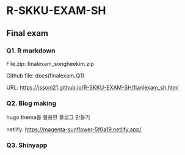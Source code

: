 # R-SKKU-EXAM-SH

## Final exam
### Q1. R markdown
File.zip: finalexam_songheekim.zip

Github file: docs(finalexam_Q1)

URL: https://issoni21.github.io/R-SKKU-EXAM-SH/fianlexam_sh.html



### Q2. Blog making
hugo thema를 활용한 블로그 만들기

netlify: https://magenta-sunflower-5f0a19.netlify.app/

### Q3. Shinyapp

